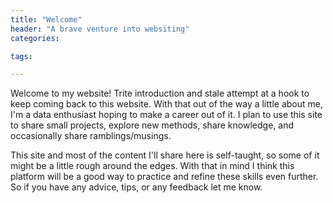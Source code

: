 ```yaml
---
title: "Welcome"
header: "A brave venture into websiting"
categories:

tags:

---
```


Welcome to my website! Trite introduction and stale attempt at a hook to keep coming back to this website. With that out of the way a little about me, I'm a data enthusiast hoping to make a career out of it. I plan to use this site to share small projects, explore new methods, share knowledge, and occasionally share ramblings/musings.

This site and most of the content I'll share here is self-taught, so some of it might be a little rough around the edges. With that in mind I think this platform will be a good way to practice and refine these skills even further. So if you have any advice, tips, or any feedback let me know. 
